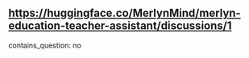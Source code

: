 ## https://huggingface.co/MerlynMind/merlyn-education-teacher-assistant/discussions/1

contains_question: no